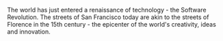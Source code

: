 The world has just entered a renaissance of technology - the Software Revolution. The streets of San Francisco today are akin to the streets of Florence in the 15th century - the epicenter of the world's creativity, ideas and innovation.